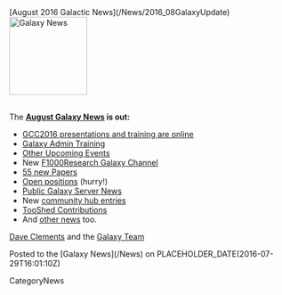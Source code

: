 <div class='newsItemHeader'>[August 2016 Galactic News](/News/2016_08GalaxyUpdate)</div>

<div class='right'>
<a href='/GalaxyUpdates/2016_08'><img src='/Images/GalaxyLogos/GalaxyNews.png' alt='Galaxy News' width=140 /></a><br /><br />
</div>

The **[August Galaxy News](/GalaxyUpdates/2016_08) is out:**

* [GCC2016 presentations and training are online](/GalaxyUpdates/2016_08#gcc2016-presentations-and-training-are-online)
* [Galaxy Admin Training](/GalaxyUpdates/2016_08#galaxy-admin-training-november-7-11-salt-lake-city-utah)
* [Other Upcoming Events](/GalaxyUpdates/2016_08#other-upcoming-events)
* New [F1000Research Galaxy Channel](/GalaxyUpdates/2016_08#f1000research-galaxy-channel)
* [55 new Papers](/GalaxyUpdates/2016_08#new-papers)
* [Open positions](/GalaxyUpdates/2016_08#whos-hiring) (hurry!)
* [Public Galaxy Server News](/GalaxyUpdates/2016_08#public-galaxy-server-news)
* New [community hub entries](/GalaxyUpdates/2016_08#galaxy-community-hubs)
* [TooShed Contributions](/GalaxyUpdates/2016_08#toolshed-contributions)
* And [other news](/GalaxyUpdates/2016_08#other-news) too.

[Dave Clements](/DaveClements) and the [Galaxy Team](/GalaxyTeam)

<div class='newsItemFooter'>Posted to the [Galaxy News](/News) on PLACEHOLDER_DATE(2016-07-29T16:01:10Z)</div>

CategoryNews
